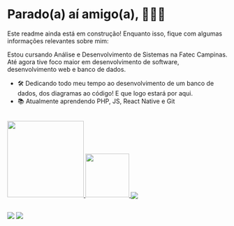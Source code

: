 # Parado(a) aí amigo(a), 🚧👷🛑
Este readme ainda está em construção! Enquanto isso, fique com algumas informações relevantes sobre mim:

Estou cursando Análise e Desenvolvimento de Sistemas na Fatec Campinas. Até agora tive foco maior em desenvolvimento de software, desenvolvimento web e banco de dados.

- 🛠️ Dedicando todo meu tempo ao desenvolvimento de um banco de dados, dos diagramas ao código! E que logo estará por aqui.
- 📚 Atualmente aprendendo PHP, JS, React Native e Git

<div style="display: inline-block"><br>
  <a href="https://github.com/paulolages">
  <img height="175" src="https://github-readme-stats.vercel.app/api?username=paulolages&show_icons=true&theme=vision-friendly-dark&inlcude_all_commits=true_private=true"/>
  <img height="100" src="https://github-readme-stats.vercel.app/api/top-langs/?username=paulolages&layout=compact&langs_count=16&theme=vision-friendly-dark"/>
  <a align="center" href="https://github-readme-stats.vercel.app/api/wakatime?username=paulolages"><img align="center" src="https://github-readme-stats.vercel.app/api/wakatime?username=paulolages&layout=compact&text_color=073D3D&bg_color=BDD6D6"/><br>
</a>
    
   ##
    
<div style="display: inline-block">
  <a href="mailto:paulo.lages@fatec.sp.gov.br"><img src="https://img.shields.io/badge/Microsoft_Outlook-0078D4?style=for-the-badge&logo=microsoft-outlook&logoColor=white" target="_blank"></a>
  <a href="https://www.linkedin.com/in/paulo-lages/" target="_blank"><img src="https://img.shields.io/badge/-LinkedIn-%230077B5?style=for-the-badge&logo=linkedin&logoColor=white" target="_blank"></a>
</div>
